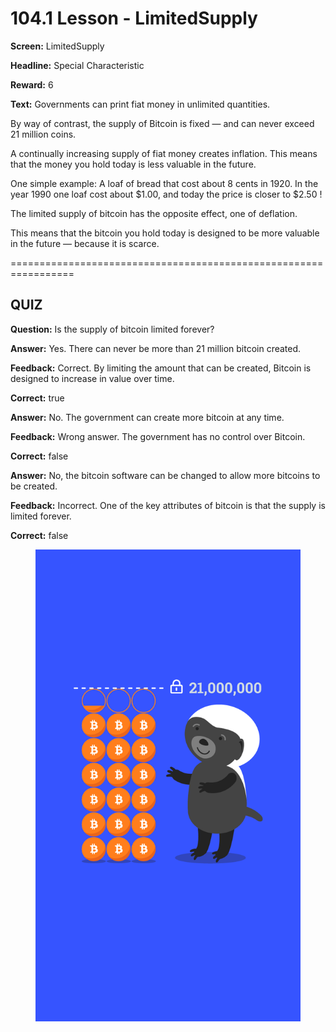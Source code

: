 # 104.1 Lesson - LimitedSupply

**Screen:** LimitedSupply

**Headline:** Special Characteristic

**Reward:** 6

**Text:** Governments can print fiat money in unlimited quantities.


By way of contrast, the supply of Bitcoin is fixed — and can never exceed 21 million coins.


A continually increasing supply of fiat money creates inflation. This means that the money you hold today is less valuable in the future.

One simple example:
A loaf of bread that cost about 8 cents in 1920. In the year 1990 one loaf cost about $1.00, and today the price is closer to $2.50 !


The limited supply of bitcoin has the opposite effect, one of deflation.


This means that the bitcoin you hold today is designed to be more valuable in the future — because it is scarce.


=================================================================

## QUIZ

**Question:** Is the supply of bitcoin limited forever?


**Answer:** Yes. There can never be more than 21 million bitcoin created.

**Feedback:** Correct. By limiting the amount that can be created, Bitcoin is designed to increase in value over time.

**Correct:** true

**Answer:** No. The government can create more bitcoin at any time.

**Feedback:** Wrong answer. The government has no control over Bitcoin.

**Correct:** false

**Answer:** No, the bitcoin software can be changed to allow more bitcoins to be created.

**Feedback:** Incorrect. One of the key attributes of bitcoin is that the supply is limited forever.

**Correct:** false


<figure><img src="../.gitbook/assets/image (14).png" alt=""><figcaption></figcaption></figure>

